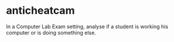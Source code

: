 # anticheatcam
In a Computer Lab Exam setting, analyse if a student is working his computer or is doing something else.
